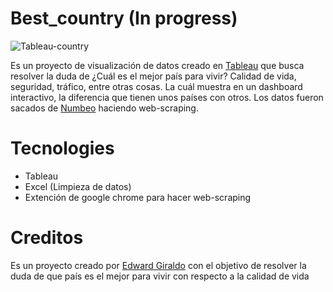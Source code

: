 # Best_country (In progress)

![Tableau-country](https://user-images.githubusercontent.com/79411131/185094230-b87b4d2a-df58-488e-a5a8-4d292f2b2660.gif)


Es un proyecto de visualización de datos creado en [Tableau](https://public.tableau.com/app/profile/edward2087/viz/BestCountrytolive/world) que busca resolver la duda de ¿Cuál es el mejor país para vivir? Calidad de vida, seguridad, tráfico, entre otras cosas. La cuál muestra en un dashboard interactivo, la diferencia que tienen unos países con otros. Los datos fueron sacados de [Numbeo](https://www.numbeo.com/cost-of-living/) haciendo web-scraping. 

# Tecnologies

- Tableau
- Excel (Limpieza de datos)
- Extención de google chrome para hacer web-scraping

# Creditos

Es un proyecto creado por [Edward Giraldo](https://github.com/EdwLearn) con el objetivo de resolver la duda de que país es el mejor para vivir con respecto a la calidad de vida
